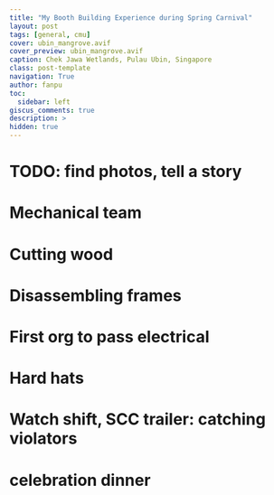 ```yaml
---
title: "My Booth Building Experience during Spring Carnival"
layout: post
tags: [general, cmu]
cover: ubin_mangrove.avif
cover_preview: ubin_mangrove.avif
caption: Chek Jawa Wetlands, Pulau Ubin, Singapore
class: post-template
navigation: True
author: fanpu
toc:
  sidebar: left
giscus_comments: true
description: >
hidden: true
---
```


# TODO: find photos, tell a story

# Mechanical team

# Cutting wood

# Disassembling frames

# First org to pass electrical

# Hard hats

# Watch shift, SCC trailer: catching violators


# celebration dinner

